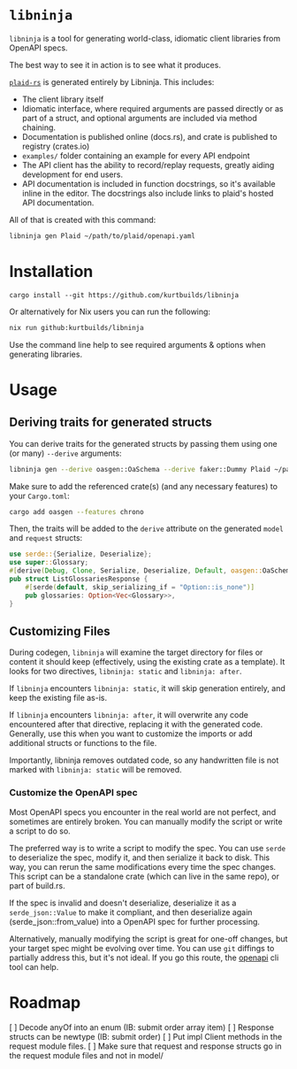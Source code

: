 # `libninja`

`libninja` is a tool for generating world-class, idiomatic client libraries from OpenAPI specs.

The best way to see it in action is to see what it produces.

[`plaid-rs`](https://github.com/libninjacom/plaid-rs) is generated entirely by Libninja. This includes:

- The client library itself
- Idiomatic interface, where required arguments are passed directly or as part of a struct, and optional arguments are
  included via method chaining.
- Documentation is published online (docs.rs), and crate is published to registry (crates.io)
- `examples/` folder containing an example for every API endpoint
- The API client has the ability to record/replay requests, greatly aiding development for end users.
- API documentation is included in function docstrings, so it's available inline in the editor. The docstrings also
  include links to plaid's hosted API documentation.

All of that is created with this command:

```bash
libninja gen Plaid ~/path/to/plaid/openapi.yaml
```

# Installation

```
cargo install --git https://github.com/kurtbuilds/libninja
```

Or alternatively for Nix users you can run the following:
```bash
nix run github:kurtbuilds/libninja
```

Use the command line help to see required arguments & options when generating libraries.

# Usage

## Deriving traits for generated structs

You can derive traits for the generated structs by passing them using one (or many) `--derive` arguments:

```bash
libninja gen --derive oasgen::OaSchema --derive faker::Dummy Plaid ~/path/to/plaid/openapi.yaml 
```

Make sure to add the referenced crate(s) (and any necessary features) to your `Cargo.toml`:

```bash
cargo add oasgen --features chrono
```

Then, the traits will be added to the `derive` attribute on the generated `model` and `request` structs:

```rust
use serde::{Serialize, Deserialize};
use super::Glossary;
#[derive(Debug, Clone, Serialize, Deserialize, Default, oasgen::OaSchema)]
pub struct ListGlossariesResponse {
    #[serde(default, skip_serializing_if = "Option::is_none")]
    pub glossaries: Option<Vec<Glossary>>,
}
```

## Customizing Files

During codegen, `libninja` will examine the target directory for files or content it should keep (effectively, using the
existing crate as a template). It looks for two directives, `libninja: static` and `libninja: after`.

If `libninja` encounters `libninja: static`, it will skip generation entirely, and keep the existing file as-is.

If `libninja` encounters `libninja: after`, it will overwrite any code encountered after that directive, replacing
it with the generated code. Generally, use this when you want to customize the imports or add additional structs or
functions to the file.

Importantly, libninja removes outdated code, so any handwritten file is not marked with `libninja: static` will be
removed.

### Customize the OpenAPI spec

Most OpenAPI specs you encounter in the real world are not perfect, and sometimes are entirely broken. You can manually
modify the script or write a script to do so.

The preferred way is to write a script to modify the spec. You can use `serde` to deserialize the spec, modify it, and
then serialize it back to disk. This way, you can rerun the same modifications every time the spec changes. This script
can be a standalone crate (which can live in the same repo), or part of build.rs.

If the spec is invalid and doesn't deserialize, deserialize it as a `serde_json::Value` to make it compliant, and then
deserialize again (serde_json::from_value) into a OpenAPI spec for further processing.

Alternatively, manually modifying the script is great for one-off changes, but your target spec might be evolving over
time. You can use `git` diffings to partially address this, but it's not ideal.
If you go this route, the [openapi](https://github.com/kurtbuilds/openapiv3_cli) cli tool can help.

# Roadmap

[ ] Decode anyOf into an enum (IB: submit order array item)
[ ] Response structs can be newtype (IB: submit order)
[ ] Put impl Client methods in the request module files.
[ ] Make sure that request and response structs go in the request module files and not in model/
